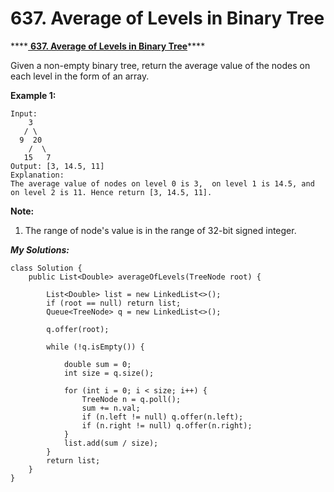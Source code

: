 # 637. Average of Levels in Binary Tree

\*\*\*\*[ **637. Average of Levels in Binary Tree**](https://leetcode.com/problems/average-of-levels-in-binary-tree/description/)\*\*\*\*

 Given a non-empty binary tree, return the average value of the nodes on each level in the form of an array.

**Example 1:**

```text
Input:
    3
   / \
  9  20
    /  \
   15   7
Output: [3, 14.5, 11]
Explanation:
The average value of nodes on level 0 is 3,  on level 1 is 14.5, and on level 2 is 11. Hence return [3, 14.5, 11].
```

**Note:**

1. The range of node's value is in the range of 32-bit signed integer.

_**My Solutions:**_

```text
class Solution {
    public List<Double> averageOfLevels(TreeNode root) {
        
        List<Double> list = new LinkedList<>();
        if (root == null) return list;
        Queue<TreeNode> q = new LinkedList<>();
        
        q.offer(root);
        
        while (!q.isEmpty()) {
            
            double sum = 0;
            int size = q.size();
            
            for (int i = 0; i < size; i++) {
                TreeNode n = q.poll();
                sum += n.val;
                if (n.left != null) q.offer(n.left);
                if (n.right != null) q.offer(n.right);
            }
            list.add(sum / size);
        }
        return list;
    }
}
```



